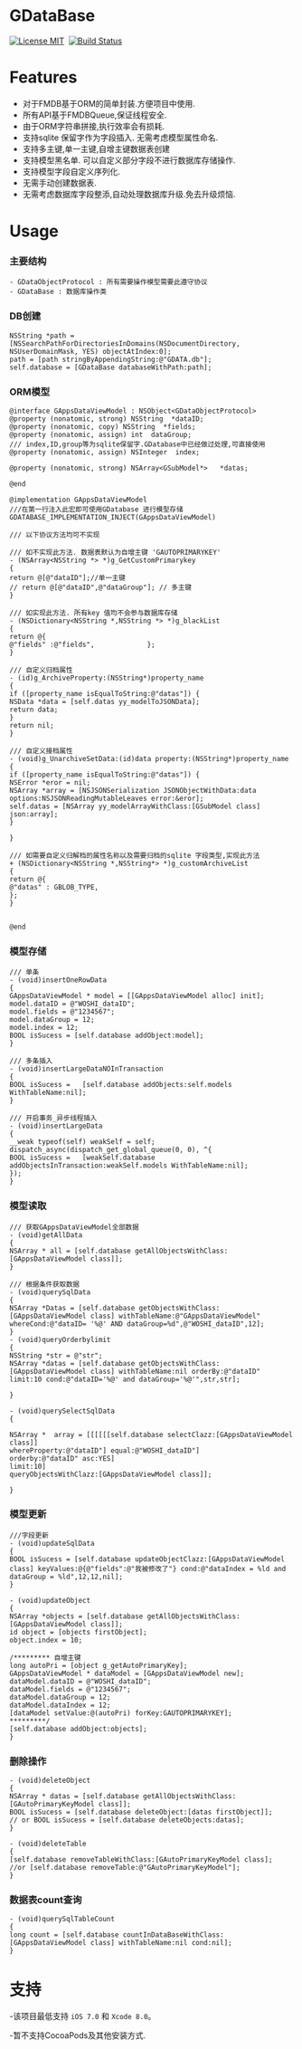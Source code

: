 
GDataBase
==============

[![License MIT](https://img.shields.io/badge/license-MIT-green.svg?style=flat)](https://raw.githubusercontent.com/GIKICoder/GDataBase/master/LICENSE)&nbsp;
[![Build Status](https://travis-ci.org/ibireme/YYModel.svg?branch=master)](https://github.com/GIKICoder/GDataBase)&nbsp;

Features
==============
- 对于FMDB基于ORM的简单封装.方便项目中使用.
- 所有API基于FMDBQueue,保证线程安全.
- 由于ORM字符串拼接,执行效率会有损耗.
- 支持sqlite 保留字作为字段插入. 无需考虑模型属性命名.
- 支持多主键,单一主键,自增主键数据表创建
- 支持模型黑名单. 可以自定义部分字段不进行数据库存储操作.
- 支持模型字段自定义序列化. 
- 无需手动创建数据表.
- 无需考虑数据库字段整添,自动处理数据库升级.免去升级烦恼.

Usage
==============
### 主要结构

```
- GDataObjectProtocol : 所有需要操作模型需要此遵守协议
- GDataBase : 数据库操作类
```

### DB创建
```
NSString *path = [NSSearchPathForDirectoriesInDomains(NSDocumentDirectory, NSUserDomainMask, YES) objectAtIndex:0];
path = [path stringByAppendingString:@"GDATA.db"];    
self.database = [GDataBase databaseWithPath:path];
```
### ORM模型
```
@interface GAppsDataViewModel : NSObject<GDataObjectProtocol>
@property (nonatomic, strong) NSString  *dataID;
@property (nonatomic, copy) NSString  *fields;
@property (nonatomic, assign) int  dataGroup;
/// index,ID,group等为sqlite保留字.GDatabase中已经做过处理,可直接使用
@property (nonatomic, assign) NSInteger  index;

@property (nonatomic, strong) NSArray<GSubModel*>   *datas;

@end

@implementation GAppsDataViewModel
///在第一行注入此宏即可使用GDatabase 进行模型存储
GDATABASE_IMPLEMENTATION_INJECT(GAppsDataViewModel)

/// 以下协议方法均可不实现

/// 如不实现此方法. 数据表默认为自增主键 'GAUTOPRIMARYKEY' 
- (NSArray<NSString *> *)g_GetCustomPrimarykey
{
return @[@"dataID"];//单一主键
// return @[@"dataID",@"dataGroup"]; // 多主键
}

/// 如实现此方法. 所有key 值均不会参与数据库存储
- (NSDictionary<NSString *,NSString *> *)g_blackList
{
return @{
@"fields" :@"fields",             };
}

/// 自定义归档属性
- (id)g_ArchiveProperty:(NSString*)property_name
{
if ([property_name isEqualToString:@"datas"]) {
NSData *data = [self.datas yy_modelToJSONData];
return data;
}
return nil;
}

/// 自定义接档属性
- (void)g_UnarchiveSetData:(id)data property:(NSString*)property_name
{
if ([property_name isEqualToString:@"datas"]) {
NSError *eror = nil;
NSArray *array = [NSJSONSerialization JSONObjectWithData:data options:NSJSONReadingMutableLeaves error:&eror];
self.datas = [NSArray yy_modelArrayWithClass:[GSubModel class] json:array];
}

}

/// 如需要自定义归解档的属性名称以及需要归档的sqlite 字段类型,实现此方法
+ (NSDictionary<NSString *,NSString*> *)g_customArchiveList
{
return @{
@"datas" : GBLOB_TYPE,
};
}


@end
```

### 模型存储

```
/// 单条
- (void)insertOneRowData
{
GAppsDataViewModel * model = [[GAppsDataViewModel alloc] init];
model.dataID = @"WOSHI_dataID";
model.fields = @"1234567";
model.dataGroup = 12;
model.index = 12;
BOOL isSucess = [self.database addObject:model];
}

/// 多条插入
- (void)insertLargeDataNOInTransaction
{
BOOL isSucess =   [self.database addObjects:self.models WithTableName:nil];
}

/// 开启事务_异步线程插入
- (void)insertLargeData
{
__weak typeof(self) weakSelf = self;
dispatch_async(dispatch_get_global_queue(0, 0), ^{
BOOL isSucess =   [weakSelf.database addObjectsInTransaction:weakSelf.models WithTableName:nil];
});
}

```

### 模型读取
```
/// 获取GAppsDataViewModel全部数据
- (void)getAllData
{
NSArray * all = [self.database getAllObjectsWithClass:[GAppsDataViewModel class]];
}

/// 根据条件获取数据
- (void)querySqlData
{
NSArray *Datas = [self.database getObjectsWithClass:[GAppsDataViewModel class] withTableName:@"GAppsDataViewModel"  whereCond:@"dataID= '%@' AND dataGroup=%d",@"WOSHI_dataID",12];
}
- (void)queryOrderbylimit
{
NSString *str = @"str";
NSArray *datas = [self.database getObjectsWithClass:[GAppsDataViewModel class] withTableName:nil orderBy:@"dataID" limit:10 cond:@"dataID='%@' and dataGroup='%@'",str,str];

}

- (void)querySelectSqlData
{

NSArray *  array = [[[[[[self.database selectClazz:[GAppsDataViewModel class]]
whereProperty:@"dataID"] equal:@"WOSHI_dataID"]
orderby:@"dataID" asc:YES]
limit:10]
queryObjectsWithClazz:[GAppsDataViewModel class]];

}

```
### 模型更新

```
///字段更新
- (void)updateSqlData
{
BOOL isSucess = [self.database updateObjectClazz:[GAppsDataViewModel class] keyValues:@{@"fields":@"我被修改了"} cond:@"dataIndex = %ld and dataGroup = %ld",12,12,nil];
}

- (void)updateObject
{
NSArray *objects = [self.database getAllObjectsWithClass:[GAppsDataViewModel class]];
id object = [objects firstObject];
object.index = 10;

/********* 自增主键
long autoPri = [object g_getAutoPrimaryKey];
GAppsDataViewModel * dataModel = [GAppsDataViewModel new];
dataModel.dataID = @"WOSHI_dataID";
dataModel.fields = @"1234567";
dataModel.dataGroup = 12;
dataModel.dataIndex = 12;
[dataModel setValue:@(autoPri) forKey:GAUTOPRIMARYKEY];
*********/
[self.database addObject:objects];
}

```
### 删除操作
```
- (void)deleteObject
{
NSArray * datas = [self.database getAllObjectsWithClass:[GAutoPrimaryKeyModel class]];
BOOL isSucess = [self.database deleteObject:[datas firstObject]];
// or BOOL isSucess = [self.database deleteObjects:datas];
}

- (void)deleteTable
{
[self.database removeTableWithClass:[GAutoPrimaryKeyModel class];
//or [self.database removeTable:@"GAutoPrimaryKeyModel"];
}
```


### 数据表count查询
```
- (void)querySqlTableCount
{
long count = [self.database countInDataBaseWithClass:[GAppsDataViewModel class] withTableName:nil cond:nil];
}
```
支持
==============
-该项目最低支持 `iOS 7.0` 和 `Xcode 8.0`。

-暂不支持CocoaPods及其他安装方式.
